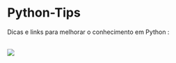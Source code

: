 # Python-Tips


Dicas e links para melhorar o conhecimento em Python :
<br>
<br>

<a href= "https://towardsdatascience.com/" target="_blank">
   <img src="https://img.shields.io/badge/Python-3776AB?style=for-the-badge&logo=python&logoColor=white"/>
</a>

<br>
<br>
